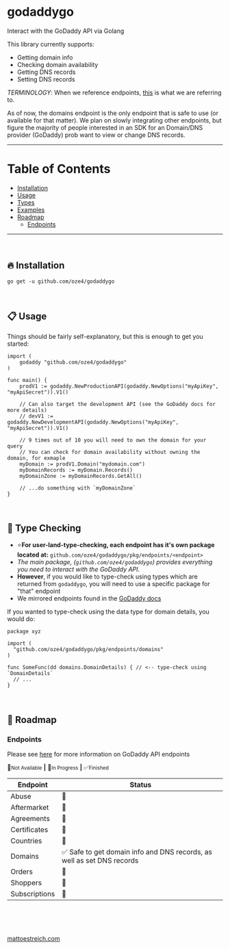 # godaddygo

Interact with the GoDaddy API via Golang

This library currently supports:

 - Getting domain info
 - Checking domain availability
 - Getting DNS records
 - Setting DNS records

*TERMINOLOGY*: When we reference endpoints, [this](https://developer.godaddy.com/doc) is what we are referring to.

As of now, the domains endpoint is the only endpoint that is safe to use (or available for that matter). We plan on slowly integrating other endpoints, but figure the majority of people interested in an SDK for an Domain/DNS provider (GoDaddy) prob want to view or change DNS records.

---

# Table of Contents

- [Installation](#fire-installation)
- [Usage](#clipboard-usage)
- [Types](#nail_care-type-checking)
- [Examples](/examples)
- [Roadmap](#construction-roadmap)
  - [Endpoints](#endpoints)

---

<br />

## :fire: Installation

`go get -u github.com/oze4/godaddygo`

<br />

## :clipboard: Usage

Things should be fairly self-explanatory, but this is enough to get you started:

```golang
import (
	godaddy "github.com/oze4/godaddygo"
)

func main() {
	prodV1 := godaddy.NewProductionAPI(godaddy.NewOptions("myApiKey", "myApiSecret")).V1()
	
	// Can also target the development API (see the GoDaddy docs for more details)
	// devV1 := godaddy.NewDevelopmentAPI(godaddy.NewOptions("myApiKey", "myApiSecret")).V1()
	
	// 9 times out of 10 you will need to own the domain for your query
	// You can check for domain availability without owning the domain, for exmaple
	myDomain := prodV1.Domain("mydomain.com")
	myDomainRecords := myDomain.Records()
	myDomainZone := myDomainRecords.GetAll()

	// ...do something with `myDomainZone`
}
```

<br />

## :nail_care: Type Checking

- :star:**For user-land-type-checking, each endpoint has it's own package located at:** `github.com/oze4/godaddygo/pkg/endpoints/<endpoint>`
- _The main package, (`github.com/oze4/godaddygo`) provides everything you need to interact with the GoDaddy API_.
- **However**, if you would like to type-check using types which are returned from `godaddygo`, you will need to use a specific package for "that" endpoint
- We mirrored endpoints found in the [GoDaddy docs](https://developer.godaddy.com/doc)

If you wanted to type-check using the data type for domain details, you would do:

```golang
package xyz

import (
  "github.com/oze4/godaddygo/pkg/endpoints/domains"
)

func SomeFunc(dd domains.DomainDetails) { // <-- type-check using `DomainDetails`
  // ...
}
```

<br />

## :construction: Roadmap

### Endpoints

Please see [here](https://developer.godaddy.com/doc) for more information on GoDaddy API endpoints

:no_entry_sign:<small>Not Available</small>
**|**
:construction:<small>In Progress</small>
**|**
:white_check_mark:<small>Finished</small>

| Endpoint      | Status          |
| ------------- | --------------- |
| Abuse         | :no_entry_sign: |
| Aftermarket   | :no_entry_sign: |
| Agreements    | :no_entry_sign: |
| Certificates  | :no_entry_sign: |
| Countries     | :no_entry_sign: |
| Domains       | :white_check_mark: Safe to get domain info and DNS records, as well as set DNS records  |
| Orders        | :no_entry_sign: |
| Shoppers      | :no_entry_sign: |
| Subscriptions | :no_entry_sign: |

<br />
<br />
<br />

[mattoestreich.com](https://mattoestreich.com)
